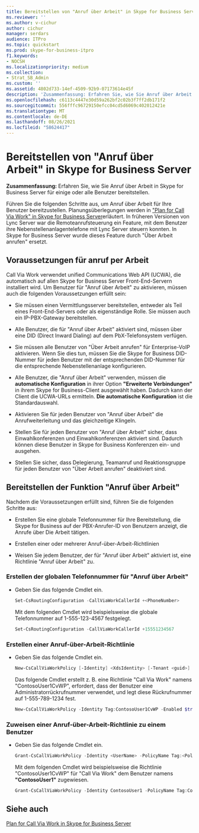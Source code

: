 ```yaml
---
title: Bereitstellen von "Anruf über Arbeit" in Skype for Business Server
ms.reviewer: ''
ms.author: v-cichur
author: cichur
manager: serdars
audience: ITPro
ms.topic: quickstart
ms.prod: skype-for-business-itpro
f1.keywords:
- NOCSH
ms.localizationpriority: medium
ms.collection:
- Strat_SB_Admin
ms.custom: ''
ms.assetid: 4802d733-14ef-4509-92b9-07173614e45f
description: 'Zusammenfassung: Erfahren Sie, wie Sie Anruf über Arbeit in Skype for Business Server für einige oder alle Benutzer bereitstellen.'
ms.openlocfilehash: c6113c4447e30d59a262bf2c02b3f7ff2db171f2
ms.sourcegitcommit: 556fffc96729150efcc04cd5d6069c402012421e
ms.translationtype: MT
ms.contentlocale: de-DE
ms.lasthandoff: 08/26/2021
ms.locfileid: "58624417"
---
```

# <a name="deploy-call-via-work-in-skype-for-business-server"></a>Bereitstellen von "Anruf über Arbeit" in Skype for Business Server
 
**Zusammenfassung:** Erfahren Sie, wie Sie Anruf über Arbeit in Skype for Business Server für einige oder alle Benutzer bereitstellen.
  
Führen Sie die folgenden Schritte aus, um Anruf über Arbeit für Ihre Benutzer bereitzustellen. Planungsüberlegungen werden in ["Plan for Call Via Work" in Skype for Business Server](../plan-your-deployment/enterprise-voice-solution/call-via-work.md)erläutert. In früheren Versionen von Lync Server war die Remoteanrufsteuerung ein Feature, mit dem Benutzer ihre Nebenstellenanlagentelefone mit Lync Server steuern konnten. In Skype for Business Server wurde dieses Feature durch "Über Arbeit anrufen" ersetzt. 
  
## <a name="prerequisites-for-call-via-work"></a>Voraussetzungen für anruf per Arbeit

Call Via Work verwendet unified Communications Web API (UCWA), die automatisch auf allen Skype for Business Server Front-End-Servern installiert wird. Um Benutzer für "Anruf über Arbeit" zu aktivieren, müssen auch die folgenden Voraussetzungen erfüllt sein: 
  
- Sie müssen einen Vermittlungsserver bereitstellen, entweder als Teil eines Front-End-Servers oder als eigenständige Rolle. Sie müssen auch ein IP-PBX-Gateway bereitstellen.
    
- Alle Benutzer, die für "Anruf über Arbeit" aktiviert sind, müssen über eine DID (Direct Inward Dialing) auf dem PbX-Telefonsystem verfügen. 
    
- Sie müssen alle Benutzer von "Über Arbeit anrufen" für Enterprise-VoIP aktivieren. Wenn Sie dies tun, müssen Sie die Skype for Business DID-Nummer für jeden Benutzer mit der entsprechenden DID-Nummer für die entsprechende Nebenstellenanlage konfigurieren. 
    
- Alle Benutzer, die "Anruf über Arbeit" verwenden, müssen die **automatische Konfiguration** in ihrer Option **"Erweiterte Verbindungen"** in ihrem Skype for Business-Client ausgewählt haben. Dadurch kann der Client die UCWA-URLs ermitteln. **Die automatische Konfiguration** ist die Standardauswahl.
    
- Aktivieren Sie für jeden Benutzer von "Anruf über Arbeit" die Anrufweiterleitung und das gleichzeitige Klingeln. 
    
- Stellen Sie für jeden Benutzer von "Anruf über Arbeit" sicher, dass Einwahlkonferenzen und Einwahlkonferenzen aktiviert sind. Dadurch können diese Benutzer in Skype for Business Konferenzen ein- und ausgehen.
    
- Stellen Sie sicher, dass Delegierung, Teamanruf und Reaktionsgruppe für jeden Benutzer von "Über Arbeit anrufen" deaktiviert sind.
    
## <a name="deploy-call-via-work"></a>Bereitstellen der Funktion "Anruf über Arbeit"

Nachdem die Voraussetzungen erfüllt sind, führen Sie die folgenden Schritte aus:
  
- Erstellen Sie eine globale Telefonnummer für Ihre Bereitstellung, die Skype for Business auf der PBX-Anrufer-ID von Benutzern anzeigt, die Anrufe über Die Arbeit tätigen. 
    
- Erstellen einer oder mehrerer Anruf-über-Arbeit-Richtlinien
    
- Weisen Sie jedem Benutzer, der für "Anruf über Arbeit" aktiviert ist, eine Richtlinie "Anruf über Arbeit" zu.
    
### <a name="create-the-call-via-work-global-phone-number"></a>Erstellen der globalen Telefonnummer für "Anruf über Arbeit"

- Geben Sie das folgende Cmdlet ein.
    
  ```powershell
  Set-CsRoutingConfiguration -CallViaWorkCallerId +<PhoneNumber>
  ```

    Mit dem folgenden Cmdlet wird beispielsweise die globale Telefonnummer auf 1-555-123-4567 festgelegt.
    
  ```powershell
  Set-CsRoutingConfiguration -CallViaWorkCallerId +15551234567
  ```

### <a name="create-a-call-via-work-policy"></a>Erstellen einer Anruf-über-Arbeit-Richtlinie

- Geben Sie das folgende Cmdlet ein.
    
  ```powershell
  New-CsCallViaWorkPolicy [-Identity] <XdsIdentity> [-Tenant <guid>] [-Enabled <bool>] [-UseAdminCallbackNumber  <bool>] [-AdminCallbackNumber <string>] [-InMemory] [-Force] [-WhatIf] [-Confirm]  [<CommonParameters>]
  ```

    Das folgende Cmdlet erstellt z. B. eine Richtlinie "Call Via Work" namens "ContosoUser1CvWP", erfordert, dass der Benutzer eine Administratorrückrufnummer verwendet, und legt diese Rückrufnummer auf 1-555-789-1234 fest.
    
  ```powershell
  New-CsCallViaWorkPolicy -Identity Tag:ContosoUser1CvWP -Enabled $true -UseAdminCallbackNumber $true -AdminCallbackNumber +15557891234
  ```

### <a name="assign-a-call-via-work-policy-to-a-user"></a>Zuweisen einer Anruf-über-Arbeit-Richtlinie zu einem Benutzer

- Geben Sie das folgende Cmdlet ein.
    
  ```powershell
  Grant-CsCallViaWorkPolicy -Identity <UserName> -PolicyName Tag:<PolicyName>
  ```

    Mit dem folgenden Cmdlet wird beispielsweise die Richtlinie "ContosoUser1CvWP" für "Call Via Work" dem Benutzer namens **"ContosoUser1"** zugewiesen.
    
  ```powershell
  Grant-CsCallViaWorkPolicy -Identity ContosoUser1 -PolicyName Tag:ContosoUser1CvWP
  ```

## <a name="see-also"></a>Siehe auch

[Plan for Call Via Work in Skype for Business Server](../plan-your-deployment/enterprise-voice-solution/call-via-work.md)

